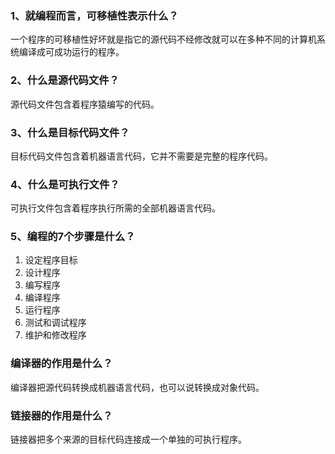 ### 1、就编程而言，可移植性表示什么？
一个程序的可移植性好坏就是指它的源代码不经修改就可以在多种不同的计算机系统编译成可成功运行的程序。

### 2、什么是源代码文件？
源代码文件包含着程序猿编写的代码。

### 3、什么是目标代码文件？
目标代码文件包含着机器语言代码，它并不需要是完整的程序代码。

### 4、什么是可执行文件？
可执行文件包含着程序执行所需的全部机器语言代码。

### 5、编程的7个步骤是什么？
1. 设定程序目标
2. 设计程序
3. 编写程序
4. 编译程序
5. 运行程序
6. 测试和调试程序
7. 维护和修改程序

### 编译器的作用是什么？
编译器把源代码转换成机器语言代码，也可以说转换成对象代码。

### 链接器的作用是什么？
链接器把多个来源的目标代码连接成一个单独的可执行程序。
